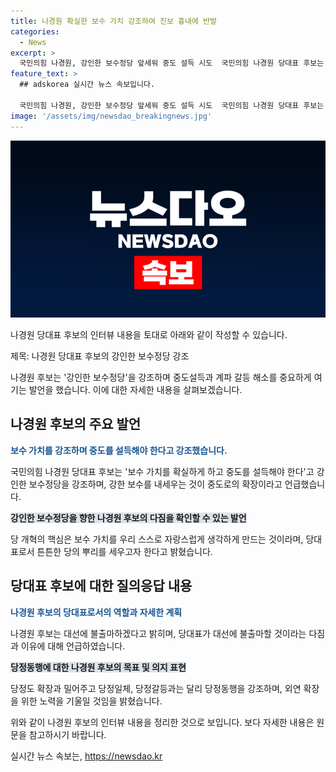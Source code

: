 ```yaml
---
title: 나경원 확실한 보수 가치 강조하여 진보 흉내에 반발
categories:
  - News
excerpt: >
  국민의힘 나경원, 강인한 보수정당 앞세워 중도 설득 시도  국민의힘 나경원 당대표 후보는 보수 가치를 강조하며 중도를 설득하는 것이 진정한 외연 확장이라고 강조했다. 당 내 계파 갈등을 우리 당의 가장 고질적 문제로 지적하고, 대권 욕심 있는 후보의 당대표 진행을 비판했다. 당대표로서 외연 확장이 중요하다고 강조하며, 당정일체가 아닌 당정동행이 필요하다고 밝혔다. 또한, 외부로 드러나는 것을 싫어하며, 당정 관계를 녹여야 한다는 입장을 전했다.
feature_text: >
  ## adskorea 실시간 뉴스 속보입니다.

  국민의힘 나경원, 강인한 보수정당 앞세워 중도 설득 시도  국민의힘 나경원 당대표 후보는 보수 가치를 강조하며 중도를 설득하는 것이 진정한 외연 확장이라고 강조했다. 당 내 계파 갈등을 우리 당의 가장 고질적 문제로 지적하고, 대권 욕심 있는 후보의 당대표 진행을 비판했다. 당대표로서 외연 확장이 중요하다고 강조하며, 당정일체가 아닌 당정동행이 필요하다고 밝혔다. 또한, 외부로 드러나는 것을 싫어하며, 당정 관계를 녹여야 한다는 입장을 전했다.
image: '/assets/img/newsdao_breakingnews.jpg'
---
```


<p><img src="/assets/img/newsdao_breakingnews.jpg" alt="adskorea 속보" /></p>

<p>나경원 당대표 후보의 인터뷰 내용을 토대로 아래와 같이 작성할 수 있습니다.</p>

<p>제목: 나경원 당대표 후보의 강인한 보수정당 강조</p>

<p data-ke-size="size16">나경원 후보는 '강인한 보수정당'을 강조하며 중도설득과 계파 갈등 해소를 중요하게 여기는 발언을 했습니다. 이에 대한 자세한 내용을 살펴보겠습니다.</p>

<h2 data-ke-size="size26">나경원 후보의 주요 발언</h2>

<p><b><span style="color: #1a5490;">보수 가치를 강조하며 중도를 설득해야 한다고 강조했습니다.</span></b></p>

<p>국민의힘 나경원 당대표 후보는 '보수 가치를 확실하게 하고 중도를 설득해야 한다'고 강인한 보수정당을 강조하며, 강한 보수를 내세우는 것이 중도로의 확장이라고 언급했습니다.</p>

<p><b><span style="background-color: #21538527;">강인한 보수정당을 향한 나경원 후보의 다짐을 확인할 수 있는 발언</span></b></p>

<p>당 개혁의 핵심은 보수 가치를 우리 스스로 자랑스럽게 생각하게 만드는 것이라며, 당대표로서 튼튼한 당의 뿌리를 세우고자 한다고 밝혔습니다.</p>

<h2 data-ke-size="size26">당대표 후보에 대한 질의응답 내용</h2>

<p><b><span style="color: #1a5490;">나경원 후보의 당대표로서의 역할과 자세한 계획</span></b></p>

<p>나경원 후보는 대선에 불출마하겠다고 밝히며, 당대표가 대선에 불출마할 것이라는 다짐과 이유에 대해 언급하였습니다.</p>

<p><b><span style="background-color: #21538527;">당정동행에 대한 나경원 후보의 목표 및 의지 표현</span></b></p>

<p>당정도 확장과 밀어주고 당정일체, 당정갈등과는 달리 당정동행을 강조하며, 외연 확장을 위한 노력을 기울일 것임을 밝혔습니다.</p>

<p>위와 같이 나경원 후보의 인터뷰 내용을 정리한 것으로 보입니다. 보다 자세한 내용은 원문을 참고하시기 바랍니다.</p>
실시간 뉴스 속보는, <a href="https://newsdao.kr" rel="dofollow">https://newsdao.kr</a>


